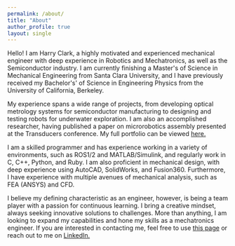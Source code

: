 ```yaml
---
permalink: /about/
title: "About"
author_profile: true
layout: single
---
```


Hello! I am Harry Clark, a highly motivated and experienced mechanical engineer with deep experience in Robotics and Mechatronics, as well as the Semiconductor industry. I am currently finishing a Master's of Science in Mechanical Engineering from Santa Clara University, and I have previously received my Bachelor's' of Science in Engineering Physics from the University of California, Berkeley.

My experience spans a wide range of projects, from developing optical metrology systems for semiconductor manufacturing to designing and testing robots for underwater exploration. I am also an accomplished researcher, having published a paper on microrobotics assembly presented at the Transducers conference. My full portfolio can be viewed [here.](https://hclark96.github.io/projects/)

I am a skilled programmer and has experience working in a variety of environments, such as ROS1/2 and MATLAB/Simulink, and regularly work in C, C++, Python, and Ruby. I am also proficient in mechanical design, with deep experience using AutoCAD, SolidWorks, and Fusion360. Furthermore, I have experience with multiple avenues of mechanical analysis, such as FEA (ANSYS) and CFD.

I believe my defining characteristic as an engineer, however, is being a team player with a passion for continuous learning. I bring a creative mindset, always seeking innovative solutions to challenges. More than anything, I am looking to expand my capabilities and hone my skills as a mechatronics engineer. If you are interested in contacting me, feel free to use [this page](https://hclark96.github.io/contact/) or reach out to me on [LinkedIn.](https://www.linkedin.com/in/harry-clark-5b6b84102/)
